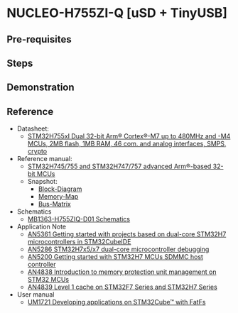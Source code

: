 # NUCLEO-H755ZI-Q [uSD + TinyUSB]

## Pre-requisites

## Steps

## Demonstration

## Reference

- Datasheet:
  - [STM32H755xI Dual 32-bit Arm® Cortex®-M7 up to 480MHz and -M4 MCUs, 2MB flash, 1MB RAM, 46 com. and analog interfaces, SMPS, crypto](https://www.st.com/resource/en/datasheet/stm32h755zi.pdf)
- Reference manual:
  - [STM32H745/755 and STM32H747/757 advanced Arm®-based 32-bit MCUs](https://www.st.com/resource/en/reference_manual/rm0399-stm32h745755-and-stm32h747757-advanced-armbased-32bit-mcus-stmicroelectronics.pdf)
  - Snapshot:
    - [Block-Diagram](/docs/datasheet/STM32H755xx-Block-Diagram.pdf)
    - [Memory-Map](/docs/datasheet/STM32H755xx-Memory-Map.pdf)
    - [Bus-Matrix](/docs/datasheet/STM32H755xx-Bus-Matrix.pdf)
- Schematics
  - [MB1363-H755ZIQ-D01 Schematics](https://www.st.com/resource/en/schematic_pack/mb1363-h755ziq-d01_schematic.pdf)
- Application Note
  - [AN5361 Getting started with projects based on dual-core STM32H7 microcontrollers in STM32CubeIDE](https://www.st.com/resource/en/application_note/an5361-getting-started-with-projects-based-on-dualcore-stm32h7-microcontrollers-in-stm32cubeide-stmicroelectronics.pdf)
  - [AN5286 STM32H7x5/x7 dual-core microcontroller debugging](https://www.st.com/content/ccc/resource/technical/document/application_note/group1/96/bf/35/36/e6/97/42/2e/DM00597308/files/DM00597308.pdf/jcr:content/translations/en.DM00597308.pdf)
  - [AN5200 Getting started with STM32H7 MCUs SDMMC host controller](https://www.st.com/resource/en/application_note/dm00525510-getting-started-with-stm32h7-series-sdmmc-host-controller-stmicroelectronics.pdf)
  - [AN4838 Introduction to memory protection unit management on STM32 MCUs](https://www.st.com/resource/en/application_note/an4838-introduction-to-memory-protection-unit-management-on-stm32-mcus-stmicroelectronics.pdf)
  - [AN4839 Level 1 cache on STM32F7 Series and STM32H7 Series](https://www.st.com/resource/en/application_note/an4839-level-1-cache-on-stm32f7-series-and-stm32h7-series-stmicroelectronics.pdf)
- User manual
  - [UM1721 Developing applications on STM32Cube™ with FatFs](https://www.st.com/resource/en/user_manual/um1721-developing-applications-on-stm32cube-with-fatfs-stmicroelectronics.pdf)
